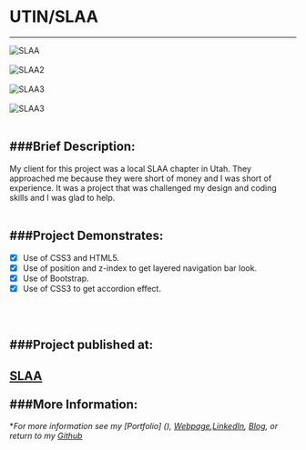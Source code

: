 # UTIN/SLAA
---

![SLAA](https://cloud.githubusercontent.com/assets/11747875/20292576/e16f573c-aaab-11e6-85b7-3b8736689ce4.png)
<br/>
<br/>
![SLAA2](https://cloud.githubusercontent.com/assets/11747875/20292581/f6265cd4-aaab-11e6-8765-f16064102d2c.png)
<br/>
<br/>
![SLAA3](https://cloud.githubusercontent.com/assets/11747875/20292586/00305ce8-aaac-11e6-9cf1-ecc37990735d.png)
<br/>
<br/>
![SLAA3](https://cloud.githubusercontent.com/assets/11747875/20292601/28b2bcba-aaac-11e6-8d83-3acdb2f71633.png)
<br/>
<br/>

###Brief Description: 
---
My client for this project was a local SLAA chapter in Utah. They approached me because they were short of money and I was short of experience.  It was a project that was challenged my design and coding skills and I was glad to help.
<br/>
<br/>

###Project Demonstrates: 
---

- [x] Use of CSS3 and HTML5.
- [x] Use of position and z-index to get layered navigation bar look.
- [x] Use of Bootstrap.
- [x] Use of CSS3 to get accordion effect.
<br/>
<br/>

###Project published at: 
---

[SLAA](http://trrapp12.github.io/examplepage/)
<br/>
<br/>
###More Information:
---

\**For more information see my [Portfolio] (), [Webpage](http://web-karma.org),[LinkedIn](https://www.linkedin.com/in/trevor-rapp-042a1037), [Blog](http://web-karma.net), or return to my [Github](https://github.com/trrapp12)*
